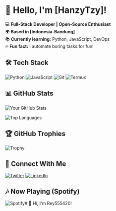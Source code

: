 # 👋 Hello, I'm [HanzyTzy]! 

💻 **Full-Stack Developer | Open-Source Enthusiast**  
🌍 **Based in [Indonesia-Bandung]**  
📚 **Currently learning:** Python, JavaScript, DevOps  
🔥 **Fun fact:** I automate boring tasks for fun!  

## 🛠️ Tech Stack
![Python](https://img.shields.io/badge/Python-3776AB?logo=python&logoColor=white)
![JavaScript](https://img.shields.io/badge/JavaScript-F7DF1E?logo=javascript&logoColor=black)
![Git](https://img.shields.io/badge/Git-F05032?logo=git&logoColor=white)
![Termux](https://img.shields.io/badge/Termux-000000?logo=termux&logoColor=white)

## 📊 GitHub Stats
![Your GitHub Stats](https://github-readme-stats.vercel.app/api?username=Rey555420&show_icons=true&theme=radical)

![Top Languages](https://github-readme-stats.vercel.app/api/top-langs/?username=Rey555420&layout=compact&theme=radical)

## 🏆 GitHub Trophies
![Trophy](https://github-profile-trophy.vercel.app/?username=Rey555420&theme=onedark)

## 🔗 Connect With Me
[![Twitter](https://img.shields.io/badge/Twitter-1DA1F2?logo=twitter)](https://twitter.com/yourhandle)
[![LinkedIn](https://img.shields.io/badge/LinkedIn-0077B5?logo=linkedin)](https://linkedin.com/in/yourprofile)

## 🎶 Now Playing (Spotify)
![Spotify](https://spotify-github-profile.vercel.app/api/view?uid=yourspotifyid&cover_image=true&theme=novatorem)# 👋 Hi, I'm Rey555420!
